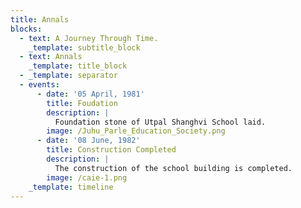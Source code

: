```yaml
---
title: Annals
blocks:
  - text: A Journey Through Time.
    _template: subtitle_block
  - text: Annals
    _template: title_block
  - _template: separator
  - events:
      - date: '05 April, 1981'
        title: Foudation
        description: |
          Foundation stone of Utpal Shanghvi School laid.
        image: /Juhu_Parle_Education_Society.png
      - date: '08 June, 1982'
        title: Construction Completed
        description: |
          The construction of the school building is completed.
        image: /caie-1.png
    _template: timeline
---
```


